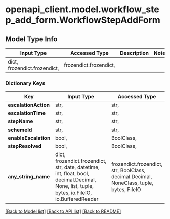 # openapi_client.model.workflow_step_add_form.WorkflowStepAddForm

## Model Type Info
Input Type | Accessed Type | Description | Notes
------------ | ------------- | ------------- | -------------
dict, frozendict.frozendict,  | frozendict.frozendict,  |  | 

### Dictionary Keys
Key | Input Type | Accessed Type | Description | Notes
------------ | ------------- | ------------- | ------------- | -------------
**escalationAction** | str,  | str,  |  | 
**escalationTime** | str,  | str,  |  | 
**stepName** | str,  | str,  |  | 
**schemeId** | str,  | str,  |  | 
**enableEscalation** | bool,  | BoolClass,  |  | 
**stepResolved** | bool,  | BoolClass,  |  | 
**any_string_name** | dict, frozendict.frozendict, str, date, datetime, int, float, bool, decimal.Decimal, None, list, tuple, bytes, io.FileIO, io.BufferedReader | frozendict.frozendict, str, BoolClass, decimal.Decimal, NoneClass, tuple, bytes, FileIO | any string name can be used but the value must be the correct type | [optional]

[[Back to Model list]](../../README.md#documentation-for-models) [[Back to API list]](../../README.md#documentation-for-api-endpoints) [[Back to README]](../../README.md)

